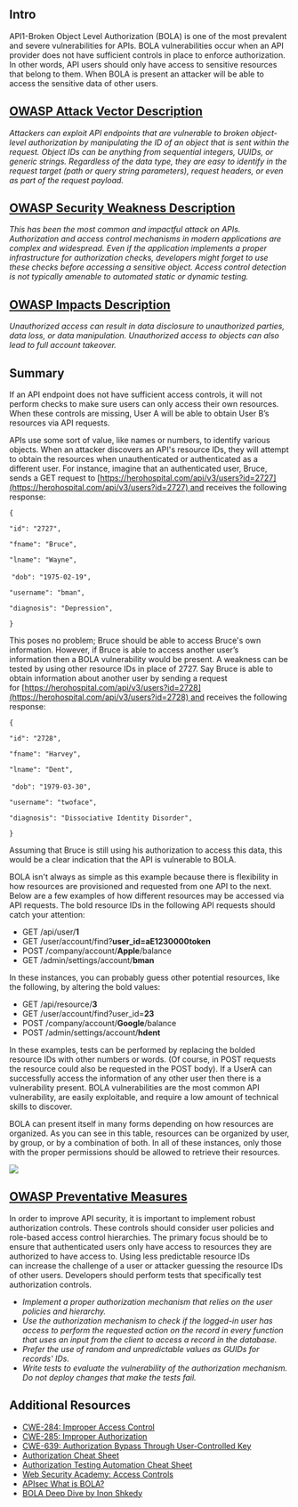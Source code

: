 ## Intro

API1-Broken Object Level Authorization (BOLA) is one of the most prevalent and severe vulnerabilities for APIs. BOLA vulnerabilities occur when an API provider does not have sufficient controls in place to enforce authorization. In other words, API users should only have access to sensitive resources that belong to them. When BOLA is present an attacker will be able to access the sensitive data of other users. 

## [OWASP Attack Vector Description](https://owasp.org/API-Security/editions/2023/en/0xa1-broken-object-level-authorization/)

_Attackers can exploit API endpoints that are vulnerable to broken object-level authorization by manipulating the ID of an object that is sent within the request. Object IDs can be anything from sequential integers, UUIDs, or generic strings. Regardless of the data type, they are easy to identify in the request target (path or query string parameters), request headers, or even as part of the request payload._

## [OWASP Security Weakness Description](https://owasp.org/API-Security/editions/2023/en/0xa1-broken-object-level-authorization/)

_This has been the most common and impactful attack on APIs. Authorization and access control mechanisms in modern applications are complex and widespread. Even if the application implements a proper infrastructure for authorization checks, developers might forget to use these checks before accessing a sensitive object. Access control detection is not typically amenable to automated static or dynamic testing._

## [OWASP Impacts Description](https://owasp.org/API-Security/editions/2023/en/0xa1-broken-object-level-authorization/)

_Unauthorized access can result in data disclosure to unauthorized parties, data loss, or data manipulation. Unauthorized access to objects can also lead to full account takeover._

## Summary

If an API endpoint does not have sufficient access controls, it will not perform checks to make sure users can only access their own resources. When these controls are missing, User A will be able to obtain User B’s resources via API requests.

APIs use some sort of value, like names or numbers, to identify various objects. When an attacker discovers an API's resource IDs, they will attempt to obtain the resources when unauthenticated or authenticated as a different user. For instance, imagine that an authenticated user, Bruce, sends a GET request to [https://herohospital.com/api/v3/users?id=2727](https://herohospital.com/api/v3/users?id=2727) and receives the following response:

`{`

`"id": "2727",`

`"fname": "Bruce",`

`"lname": "Wayne",`

 `"dob": "1975-02-19",`

`"username": "bman",`

`"diagnosis": "Depression",`

`}`

This poses no problem; Bruce should be able to access Bruce's own information. However, if Bruce is able to access another user’s information then a BOLA vulnerability would be present. A weakness can be tested by using other resource IDs in place of 2727. Say Bruce is able to obtain information about another user by sending a request for [https://herohospital.com/api/v3/users?id=2728](https://herohospital.com/api/v3/users?id=2728) and receives the following response:

`{`

`"id": "2728",`

`"fname": "Harvey",`

`"lname": "Dent",`

 `"dob": "1979-03-30",`

`"username": "twoface",`

`"diagnosis": "Dissociative Identity Disorder",`

`}`

Assuming that Bruce is still using his authorization to access this data, this would be a clear indication that the API is vulnerable to BOLA. 

BOLA isn't always as simple as this example because there is flexibility in how resources are provisioned and requested from one API to the next. Below are a few examples of how different resources may be accessed via API requests. The bold resource IDs in the following API requests should catch your attention:

- GET /api/user/**1**
- GET /user/account/find?**user_id=aE1230000token**
- POST /company/account/**Apple**/balance
- GET /admin/settings/account/**bman**

In these instances, you can probably guess other potential resources, like the following, by altering the bold values:

- GET /api/resource/**3**
- GET /user/account/find?user_id=**23**
- POST /company/account/**Google**/balance
- POST /admin/settings/account/**hdent**

In these examples, tests can be performed by replacing the bolded resource IDs with other numbers or words. (Of course, in POST requests the resource could also be requested in the POST body). If a UserA can successfully access the information of any other user then there is a vulnerability present. BOLA vulnerabilities are the most common API vulnerability, are easily exploitable, and require a low amount of technical skills to discover.

BOLA can present itself in many forms depending on how resources are organized. As you can see in this table, resources can be organized by user, by group, or by a combination of both. In all of these instances, only those with the proper permissions should be allowed to retrieve their resources.

![](https://kajabi-storefronts-production.kajabi-cdn.com/kajabi-storefronts-production/file-uploads/site/2147573912/products/c7642a-7c4-aece-2103-2f86e0d21865_OWASP_AuthzAttacks.png)

## [OWASP Preventative Measures](https://owasp.org/API-Security/editions/2023/en/0xa1-broken-object-level-authorization/)

In order to improve API security, it is important to implement robust authorization controls. These controls should consider user policies and role-based access control hierarchies. The primary focus should be to ensure that authenticated users only have access to resources they are authorized to have access to. Using less predictable resource IDs can increase the challenge of a user or attacker guessing the resource IDs of other users. Developers should perform tests that specifically test authorization controls. 

- _Implement a proper authorization mechanism that relies on the user policies and hierarchy._
- _Use the authorization mechanism to check if the logged-in user has access to perform the requested action on the record in every function that uses an input from the client to access a record in the database._
- _Prefer the use of random and unpredictable values as GUIDs for records' IDs._
- _Write tests to evaluate the vulnerability of the authorization mechanism. Do not deploy changes that make the tests fail._

## Additional Resources

- [CWE-284: Improper Access Control](https://cwe.mitre.org/data/definitions/284.html)
- [CWE-285: Improper Authorization](https://cwe.mitre.org/data/definitions/285.html)
- [CWE-639: Authorization Bypass Through User-Controlled Key](https://cwe.mitre.org/data/definitions/639.html)
- [Authorization Cheat Sheet](https://cheatsheetseries.owasp.org/cheatsheets/Authorization_Cheat_Sheet.html)
- [Authorization Testing Automation Cheat Sheet](https://cheatsheetseries.owasp.org/cheatsheets/Authorization_Testing_Automation_Cheat_Sheet.html)
- [Web Security Academy: Access Controls](https://portswigger.net/web-security/access-control)
- [APIsec What is BOLA?](https://www.apisec.ai/blog/broken-object-level-authorization)
- [BOLA Deep Dive by Inon Shkedy](https://inonst.medium.com/a-deep-dive-on-the-most-critical-api-vulnerability-bola-1342224ec3f2)